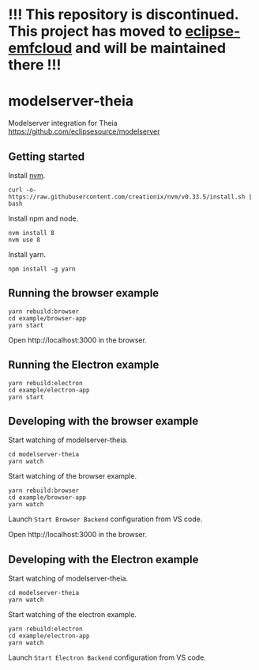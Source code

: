 # **!!! This repository is discontinued. This project has moved to [eclipse-emfcloud](https://github.com/eclipse-emfcloud/emfcloud-modelserver-theia) and will be maintained there !!!**
# modelserver-theia
Modelserver integration for Theia https://github.com/eclipsesource/modelserver

## Getting started

Install [nvm](https://github.com/creationix/nvm#install-script).

    curl -o- https://raw.githubusercontent.com/creationix/nvm/v0.33.5/install.sh | bash

Install npm and node.

    nvm install 8
    nvm use 8

Install yarn.

    npm install -g yarn

## Running the browser example

    yarn rebuild:browser
    cd example/browser-app
    yarn start

Open http://localhost:3000 in the browser.

## Running the Electron example

    yarn rebuild:electron
    cd example/electron-app
    yarn start

## Developing with the browser example

Start watching of modelserver-theia.

    cd modelserver-theia
    yarn watch

Start watching of the browser example.

    yarn rebuild:browser
    cd example/browser-app
    yarn watch

Launch `Start Browser Backend` configuration from VS code.

Open http://localhost:3000 in the browser.

## Developing with the Electron example

Start watching of modelserver-theia.

    cd modelserver-theia
    yarn watch

Start watching of the electron example.

    yarn rebuild:electron
    cd example/electron-app
    yarn watch

Launch `Start Electron Backend` configuration from VS code.
